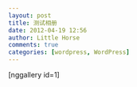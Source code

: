 ```yaml
---
layout: post
title: 测试相册
date: 2012-04-19 12:56
author: Little Horse
comments: true
categories: [wordpress, WordPress]
---
```

[nggallery id=1]
